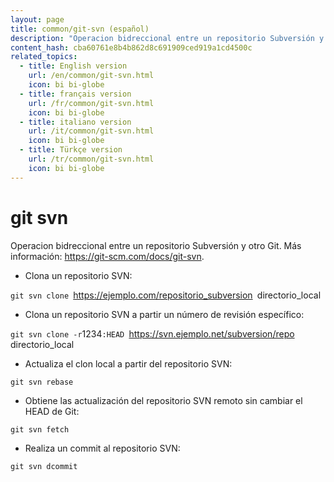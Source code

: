 ```yaml
---
layout: page
title: common/git-svn (español)
description: "Operacion bidreccional entre un repositorio Subversión y otro Git."
content_hash: cba60761e8b4b862d8c691909ced919a1cd4500c
related_topics:
  - title: English version
    url: /en/common/git-svn.html
    icon: bi bi-globe
  - title: français version
    url: /fr/common/git-svn.html
    icon: bi bi-globe
  - title: italiano version
    url: /it/common/git-svn.html
    icon: bi bi-globe
  - title: Türkçe version
    url: /tr/common/git-svn.html
    icon: bi bi-globe
---
```

# git svn

Operacion bidreccional entre un repositorio Subversión y otro Git.
Más información: <https://git-scm.com/docs/git-svn>.

- Clona un repositorio SVN:

`git svn clone `<span class="tldr-var badge badge-pill bg-dark-lm bg-white-dm text-white-lm text-dark-dm font-weight-bold">https://ejemplo.com/repositorio_subversion</span>` `<span class="tldr-var badge badge-pill bg-dark-lm bg-white-dm text-white-lm text-dark-dm font-weight-bold">directorio_local</span>

- Clona un repositorio SVN a partir un número de revisión específico:

`git svn clone -r`<span class="tldr-var badge badge-pill bg-dark-lm bg-white-dm text-white-lm text-dark-dm font-weight-bold">1234</span>`:HEAD `<span class="tldr-var badge badge-pill bg-dark-lm bg-white-dm text-white-lm text-dark-dm font-weight-bold">https://svn.ejemplo.net/subversion/repo</span>` `<span class="tldr-var badge badge-pill bg-dark-lm bg-white-dm text-white-lm text-dark-dm font-weight-bold">directorio_local</span>

- Actualiza el clon local a partir del repositorio SVN:

`git svn rebase`

- Obtiene las actualización del repositorio SVN remoto sin cambiar el HEAD de Git:

`git svn fetch`

- Realiza un commit al repositorio SVN:

`git svn dcommit`
